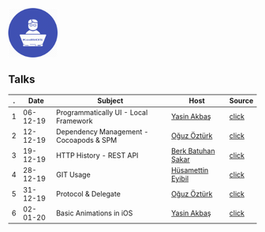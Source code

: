 <div>
<div style="text-align: left">
<img src="supportfiles/image.png" width="100">
</div>
<div style="text-align: left">

## Talks

</div>
</div>

. | Date | Subject | Host  |  Source
--|---|---|---|--
1 | 06-12-19 | Programmatically UI - Local Framework | [Yasin Akbaş](https://github.com/yasinkbas) | [click](https://github.com/KodliOS/Todo)
2 | 12-12-19 | Dependency Management - Cocoapods & SPM | [Oğuz Öztürk](https://github.com/oguzveozturk) | [click](https://github.com/KodliOS/Dependency-Management)
3 | 19-12-19 | HTTP History - REST API | [Berk Batuhan Şakar](https://github.com/berkbatuhans) | [click](https://github.com/KodliOS/KodliOS/tree/master/resources/03-HttpHistory)
4 | 28-12-19 | GIT Usage | [Hüsamettin Eyibil](https://github.com/HusamettinEyibil) | [click](https://github.com/KodliOS/KodliOS/tree/master/resources/04-GitUsage)
5 | 31-12-19 | Protocol & Delegate | [Oğuz Öztürk](https://github.com/oguzveozturk) | [click](https://github.com/KodliOS/ProtocolExample)
6 | 02-01-20 | Basic Animations in iOS | [Yasin Akbaş](https://github.com/yasinkbas) | [click](https://github.com/KodliOS/AnimationSample)

<!--
- Update readme [ add your presentation to table ]
- if you have presentation file add your file into resources with <number>-<presentation name>
- if you have a project create a repo and push your project into repo [ don't forget to edit description of repo like this "<number>-An example of <presentation>" ]
-->

<!--
<number> | <date> | <subject> | <host> | [click](.source/<folder-name>)
-->

<!--
Links of members
[Berk Batuhan Şakar](https://github.com/berkbatuhans)
[Husamettin Eyibil](https://github.com/HusamettinEyibil)
[Oğuz Öztürk](https://github.com/oguzveozturk)
[Onur Çiçek](https://github.com/cicekonur)
[Yasin Akbaş](https://github.com/yasinkbas)
-->
